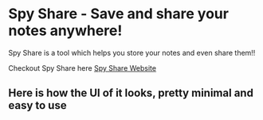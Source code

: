 # Spy Share - Save and share your notes anywhere!

Spy Share is a tool which helps you store your notes and even share them!!

Checkout Spy Share here [Spy Share Website](https://spy-share.herokuapp.com/)

## Here is how the UI of it looks, pretty minimal and easy to use 

